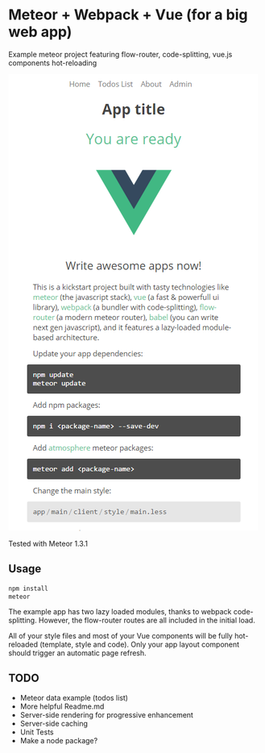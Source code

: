 # Meteor + Webpack + Vue (for a big web app)

Example meteor project featuring flow-router, code-splitting, vue.js components hot-reloading

![screenshot](preview.png?raw=true "Screenshot of the kickstart app")

Tested with Meteor 1.3.1

## Usage

```
npm install
meteor
```

The example app has two lazy loaded modules, thanks to webpack code-splitting. However, the flow-router routes are all included in the initial load.

All of your style files and most of your Vue components will be fully hot-reloaded (template, style and code). Only your app layout component should trigger an automatic page refresh.

## TODO

- Meteor data example (todos list)
- More helpful Readme.md
- Server-side rendering for progressive enhancement
- Server-side caching
- Unit Tests
- Make a node package?
